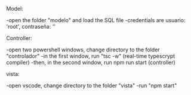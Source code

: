 Model: 

-open the folder "modelo" and load the SQL file
-credentials are usuario: 'root', contraseña: ''

Controller:

-open two powershell windows, change directory to the folder "controlador"
-in the first window, run "tsc -w" (real-time typescrypt compiler)
-then, in the second window, run npm run start (controller)

vista: 

-open vscode, change directory to the folder "vista"
-run "npm start"
